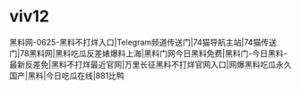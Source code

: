 # viv12
黑料网-0625-黑料不打烊入口|Telegram频道传送门|74猫导航主站|74猫传送门|78黑料网|黑料吃瓜反差婊爆料上海|黑料门网今日黑料免费|黑料门-今日黑料-最新反差免|黑料不打烊最近官网|万里长征黑料不打烊官网入口|网爆黑料吃瓜永久国产|黑料|今日吃瓜在线|881比鸭
